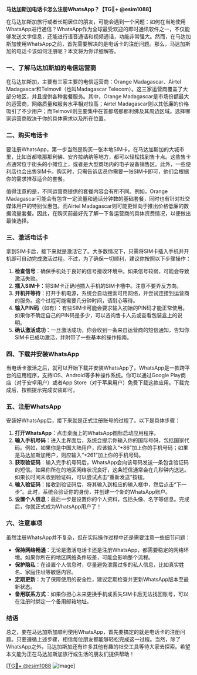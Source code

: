 **马达加斯加电话卡怎么注册WhatsApp？【TG💪+ @esim1088】**

在马达加斯加旅行或者长期居住的朋友，可能会遇到一个问题：如何在当地使用WhatsApp进行通信？WhatsApp作为全球最受欢迎的即时通讯软件之一，不仅能够发送文字信息，还能进行语音通话和视频通话，功能非常强大。然而，在马达加斯加使用WhatsApp之前，首先需要解决的是电话卡的注册问题。那么，马达加斯加的电话卡该如何注册呢？本文将为你详细解答。

### 一、了解马达加斯加的电信运营商

在马达加斯加，主要有三家主要的电信运营商：Orange Madagascar、Airtel Madagascar和Telmovil（也叫Madagascar Telecom）。这三家运营商覆盖了大部分地区，并且提供各种套餐服务。其中，Orange Madagascar是市场份额最大的运营商，网络质量和服务水平相对较高；Airtel Madagascar则以其低廉的价格吸引了不少用户；而Telmovil则主要集中在首都塔那那利佛及其周边区域。选择哪家运营商取决于你的具体需求以及所在位置。

### 二、购买电话卡

要注册WhatsApp，第一步当然是购买一张本地SIM卡。在马达加斯加的大城市里，比如首都塔那那利佛、安齐拉纳纳等地方，都可以轻松找到售卡点。这些售卡点通常位于街头的小摊位上，或者是大型商场内的电子设备销售区。此外，一些便利店也会出售SIM卡。购买时，只需告诉店员你需要一张SIM卡即可，他们会根据你的需求推荐适合的套餐。

值得注意的是，不同运营商提供的套餐内容会有所不同。例如，Orange Madagascar可能会有包含一定流量和通话分钟数的基础套餐，同时也有针对社交媒体用户的特别优惠包。而Airtel Madagascar则可能更倾向于推出价格低廉的数据流量套餐。因此，在购买前最好先了解一下各运营商的具体资费情况，以便做出最佳选择。

### 三、激活电话卡

拿到SIM卡后，接下来就是激活它了。大多数情况下，只需将SIM卡插入手机并开机即可自动完成激活过程。不过，为了确保一切顺利，建议你按照以下步骤操作：

1. **检查信号**：确保手机处于良好的信号接收环境中。如果信号较弱，可能会导致激活失败。
2. **插入SIM卡**：将SIM卡正确地插入手机的SIM卡槽中。注意不要弄反方向。
3. **开机并等待**：打开手机电源，系统会自动搜索可用网络，并尝试连接到运营商的服务。这个过程可能需要几分钟时间，请耐心等待。
4. **输入PIN码**（如有）：有些SIM卡可能会要求输入初始的PIN码才能正常使用。如果你不确定自己的PIN码是多少，可以咨询售卡人员或查看包装盒上的说明。
5. **确认激活成功**：一旦激活成功，你会收到一条来自运营商的短信通知，告知你SIM卡已成功激活，并附带了一些基本的操作指南。

### 四、下载并安装WhatsApp

当电话卡激活之后，就可以开始下载并安装WhatsApp了。WhatsApp是一款跨平台的应用程序，支持iOS、Android等多种操作系统。你可以通过Google Play商店（对于安卓用户）或者App Store（对于苹果用户）免费下载这款应用。下载完成后，按照提示完成安装即可。

### 五、注册WhatsApp

安装好WhatsApp后，接下来就是正式注册账号的过程了。以下是具体步骤：

1. **打开WhatsApp**：点击桌面上的WhatsApp图标启动应用程序。
2. **输入手机号码**：进入主界面后，系统会提示你输入你的国际号码，包括国家代码。例如，如果你是中国大陆用户，应该输入“+86”加上你的手机号码；如果是马达加斯加用户，则应输入“+261”加上你的手机号码。
3. **获取验证码**：输入完手机号码后，WhatsApp会向该号码发送一条包含验证码的短信。如果你所在的地区网络状况良好，这条短信通常会在几秒钟内送达。如果长时间未收到验证码，可以尝试点击“重新发送”按钮。
4. **输入验证码**：接收到验证码后，将其输入到相应的输入框中，然后点击“下一步”。此时，系统会验证你的身份，并创建一个新的WhatsApp账户。
5. **设置个人信息**：最后一步是设置你的个人资料，包括头像、名字等信息。完成后，你就正式成为WhatsApp用户了！

### 六、注意事项

虽然注册WhatsApp并不复杂，但在实际操作过程中还是需要注意一些细节问题：

- **保持网络畅通**：无论是激活电话卡还是注册WhatsApp，都需要稳定的网络环境。如果你所在的地区网络条件较差，可能会影响整个流程。
- **保护隐私**：在设置个人信息时，尽量避免泄露过多的私人信息，比如真实姓名、家庭住址等敏感内容。
- **定期更新**：为了保障使用的安全性，建议定期检查并更新WhatsApp版本至最新状态。
- **备用联系方式**：如果你担心未来更换手机或丢失SIM卡后无法找回账号，可以在注册时绑定一个备用邮箱地址。

### 结语

总之，要在马达加斯加顺利使用WhatsApp，首先要搞定的就是电话卡的注册问题。只要遵循上述步骤，相信每位朋友都能够轻松完成这一过程。当然，除了WhatsApp之外，马达加斯加还有许多其他有趣的社交工具等待大家去探索。希望本文能为正在马达加斯加旅行或生活的朋友们提供帮助！

[[TG💪+ @esim1088](https://t.me/s/esim1088) ![Image](https://i.postimg.cc/4NQfJmqS/Snipaste-2025-05-13-00-14-12.png)]